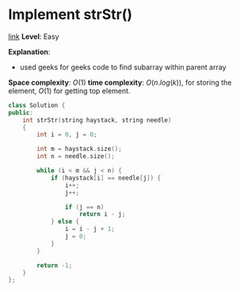 # Implement strStr()

[link]()
**Level**: Easy 


**Explanation**:

- used geeks for geeks code to find subarray within parent array

**Space complexity**: $O(1)$
**time complexity**: $O(n.log(k))$, for storing the element, $O(1)$ for getting top element.

```cpp
class Solution {
public:
    int strStr(string haystack, string needle)
    {
        int i = 0, j = 0;

        int m = haystack.size();
        int n = needle.size();

        while (i < m && j < n) {
            if (haystack[i] == needle[j]) {
                i++;
                j++;

                if (j == n)
                    return i - j;
            } else {
                i = i - j + 1;
                j = 0;
            }
        }

        return -1;
    }
};



```


